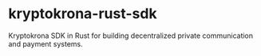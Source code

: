 # kryptokrona-rust-sdk
Kryptokrona SDK in Rust for building decentralized private communication and payment systems.
